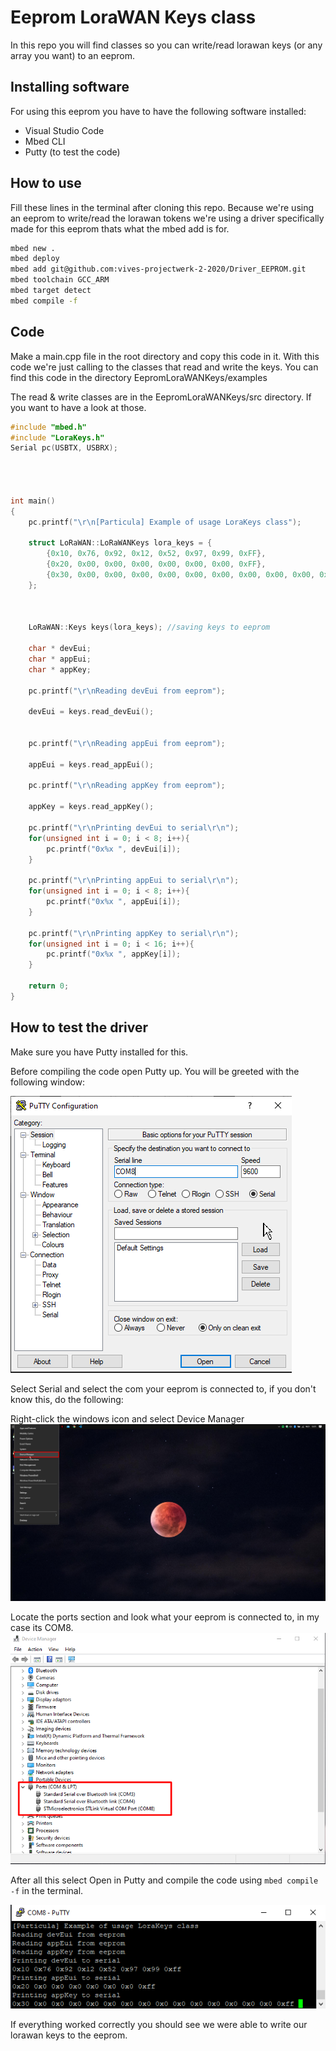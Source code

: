 # Eeprom LoraWAN Keys class

In this repo you will find classes so you can write/read lorawan keys (or any array you want) to an eeprom.

## Installing software

For using this eeprom you have to have the following software installed:

* Visual Studio Code
* Mbed CLI
* Putty (to test the code)

## How to use

Fill these lines in the terminal after cloning this repo. Because we're using an eeprom to write/read the lorawan tokens we're using a driver specifically made for this eeprom thats what the mbed add is for.

```bash
mbed new .
mbed deploy
mbed add git@github.com:vives-projectwerk-2-2020/Driver_EEPROM.git
mbed toolchain GCC_ARM
mbed target detect
mbed compile -f
```
## Code
Make a main.cpp file in the root directory and copy this code in it. With this code we're just calling to the classes that read and write the keys. You can find this code in the directory EepromLoraWANKeys/examples


The read & write classes are in the EepromLoraWANKeys/src directory. If you want to have a look at those.

```cpp
#include "mbed.h"
#include "LoraKeys.h"
Serial pc(USBTX, USBRX);




int main()
{
    pc.printf("\r\n[Particula] Example of usage LoraKeys class");

    struct LoRaWAN::LoRaWANKeys lora_keys = {
        {0x10, 0x76, 0x92, 0x12, 0x52, 0x97, 0x99, 0xFF},                                                // devEui
        {0x20, 0x00, 0x00, 0x00, 0x00, 0x00, 0x00, 0xFF},                                                // appEui
        {0x30, 0x00, 0x00, 0x00, 0x00, 0x00, 0x00, 0x00, 0x00, 0x00, 0x00, 0x00, 0x00, 0x00, 0x00, 0xFF} // appKey
    };

        

    LoRaWAN::Keys keys(lora_keys); //saving keys to eeprom

    char * devEui;
    char * appEui;
    char * appKey;

    pc.printf("\r\nReading devEui from eeprom");

    devEui = keys.read_devEui();
    
    
    pc.printf("\r\nReading appEui from eeprom");

    appEui = keys.read_appEui();

    pc.printf("\r\nReading appKey from eeprom");

    appKey = keys.read_appKey();
   
    pc.printf("\r\nPrinting devEui to serial\r\n");
    for(unsigned int i = 0; i < 8; i++){
        pc.printf("0x%x ", devEui[i]);
    }

    pc.printf("\r\nPrinting appEui to serial\r\n");
    for(unsigned int i = 0; i < 8; i++){
        pc.printf("0x%x ", appEui[i]);
    }

    pc.printf("\r\nPrinting appKey to serial\r\n");
    for(unsigned int i = 0; i < 16; i++){
        pc.printf("0x%x ", appKey[i]);
    }

    return 0;
}
```

## How to test the driver

Make sure you have Putty installed for this.

Before compiling the code open Putty up. You will be greeted with the following window:

![Putty](./img/putty.png)

Select Serial and select the com your eeprom is connected to, if you don't know this, do the following:

Right-click the windows icon and select Device Manager
![Putty](./img/eepromcompoort.png)

Locate the ports section and look what your eeprom is connected to, in my case its COM8.
![Putty](./img/eepromcompoort1.png)

After all this select Open in Putty and compile the code using ```mbed compile -f``` in the terminal.

![Putty](./img/putty1.png)

If everything worked correctly you should see we were able to write our lorawan keys to the eeprom.